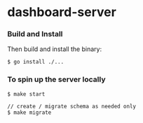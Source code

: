 # dashboard-server

### Build and Install
Then build and install the binary:

```
$ go install ./...
```

### To spin up the server locally
```
$ make start

// create / migrate schema as needed only
$ make migrate
```
